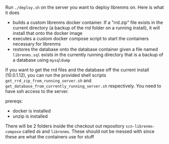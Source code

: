 Run `./deploy.sh` on the server you want to deploy librenms on. Here is what it does
- builds a custom librenms docker container. If a "rrd.zip" file exists in the current directory (a backup of the rrd folder on a running install), it will install that onto the docker image
- executes a custom docker compose script to start the containers necessary for librenms
- restores the database onto the database container given a file named `librenms.sql` exists in the currently running directory that is a backup of a database using `mysqldump`

If you want to get the rrd files and the database off the current install (10.0.1.12), you can run the provided shell scripts `get_rrd_zip_from_running_server.sh` and `get_database_from_currently_running_server.sh` respectively. You need to have ssh access to the server. 

prereqs:
- docker is installed
- unzip is installed

There will be 2 folders inside the checkout out repository `scn-librenms-compose` called `db` and `librenms`. These should not be messed with since these are what the containers use for stuff

